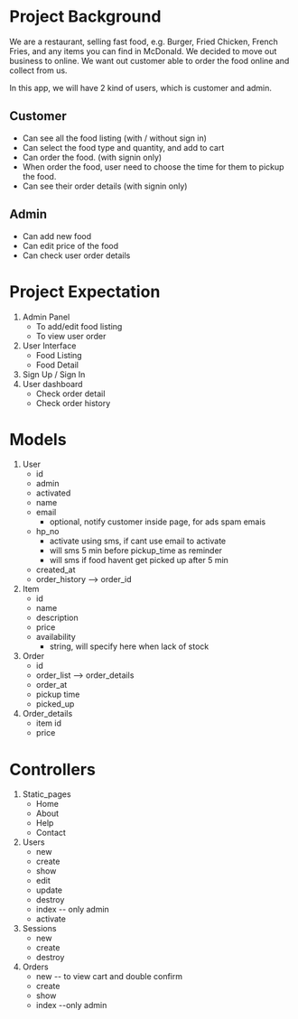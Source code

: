 # Project Background
We are a restaurant, selling fast food, e.g. Burger, Fried Chicken, French Fries, and any items you can find in McDonald. We decided to move out business to online. We want out customer able to order the food online and collect from us. 

In this app, we will have 2 kind of users, which is customer and admin. 

## Customer
 - Can see all the food listing (with / without sign in)
 - Can select the food type and quantity, and add to cart 
 - Can order the food. (with signin only)
 - When order the food, user need to choose the time for them to pickup the food.
 - Can see their order details (with signin only)

## Admin
 - Can add new food
 - Can edit price of the food
 - Can check user order details

# Project Expectation
 1. Admin Panel
	- To add/edit food listing
	- To view user order
 2. User Interface
	- Food Listing
	- Food Detail
 3. Sign Up / Sign In
 4. User dashboard
	- Check order detail
	- Check order history

# Models
	
1. User
	* id
	* admin
	* activated
	* name
	* email
		* optional, notify customer inside page, for ads spam emais
	* hp_no
		* activate using sms, if cant use email to activate
		* will sms 5 min before pickup_time as reminder
		* will sms if food havent get picked up after 5 min
	* created_at
	* order_history --> order_id
2. Item
	* id
	* name
	* description
	* price
	* availability
		* string, will specify here when lack of stock
3. Order
	* id
	* order_list --> order_details
	* order_at
	* pickup time
	* picked_up
4. Order_details
	* item id
	* price

# Controllers
1. Static_pages
	* Home
	* About
	* Help
	* Contact
2. Users
	* new
	* create
	* show
	* edit
	* update
	* destroy
	* index -- only admin
	* activate
3. Sessions
	* new
	* create
	* destroy
4. Orders
	* new -- to view cart and double confirm
	* create
	* show
	* index --only admin